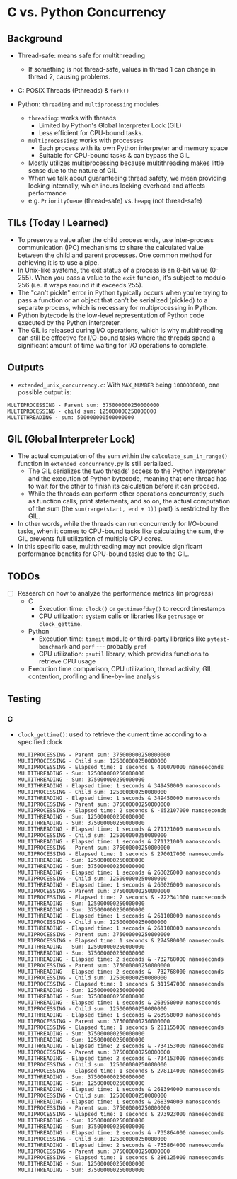 # C vs. Python Concurrency

## Background

- Thread-safe: means safe for multithreading

  - If something is not thread-safe, values in thread 1 can change in thread 2, causing problems.

- C: POSIX Threads (Pthreads) & `fork()`
- Python: `threading` and `multiprocessing` modules

  - `threading`: works with threads
    - Limited by Python's Global Interpreter Lock (GIL)
    - Less efficient for CPU-bound tasks.
  - `multiprocessing`: works with processes
    - Each process with its own Python interpreter and memory space
    - Suitable for CPU-bound tasks & can bypass the GIL
  - Mostly utilizes multiprocessing because multithreading makes little sense due to the nature of GIL
  - When we talk about guaranteeing thread safety, we mean providing locking internally, which incurs locking overhead and affects performance
  - e.g. `PriorityQueue` (thread-safe) vs. `heapq` (not thread-safe)

## TILs (Today I Learned)

- To preserve a value after the child process ends, use inter-process communication (IPC) mechanisms to share the calculated value between the child and parent processes. One common method for achieving it is to use a pipe.
- In Unix-like systems, the exit status of a process is an 8-bit value (0-255). When you pass a value to the `exit` funcion, it's subject to modulo 256 (i.e. it wraps around if it exceeds 255).
- The "can't pickle" error in Python typically occurs when you're trying to pass a function or an object that can't be serialized (pickled) to a separate process, which is necessary for multiprocessing in Python.
- Python bytecode is the low-level representation of Python code executed by the Python interpreter.
- The GIL is released during I/O operations, which is why multithreading can still be effective for I/O-bound tasks where the threads spend a significant amount of time waiting for I/O operations to complete.

## Outputs

- `extended_unix_concurrency.c`: With `MAX_NUMBER` being `1000000000`, one possible output is:

```
MULTIPROCESSING - Parent sum: 375000000250000000
MULTIPROCESSING - child sum: 125000000250000000
MULTITHREADING - sum: 500000000500000000
```

## GIL (Global Interpreter Lock)

- The actual computation of the sum within the `calculate_sum_in_range()` function in `extended_concurrency.py` is still serialized.
  - The GIL serializes the two threads' access to the Python interpreter and the execution of Python bytecode, meaning that one thread has to wait for the other to finish its calculation before it can proceed.
  - While the threads can perform other operations concurrently, such as function calls, print statements, and so on, the actual computation of the sum (the `sum(range(start, end + 1))` part) is restricted by the GIL.
- In other words, while the threads can run concurrently for I/O-bound tasks, when it comes to CPU-bound tasks like calculating the sum, the GIL prevents full utilization of multiple CPU cores.
- In this specific case, multithreading may not provide significant performance benefits for CPU-bound tasks due to the GIL.

## TODOs

- [ ] Research on how to analyze the performance metrics (in progress)
  - C
    - Execution time: `clock()` or `gettimeofday()` to record timestamps
    - CPU utilization: system calls or libraries like `getrusage` or `clock_gettime`.
  - Python
    - Execution time: `timeit` module or third-party libraries like `pytest-benchmark` and `perf` --- probably `pref`
    - CPU utilization: `psutil` library, which provides functions to retrieve CPU usage
  - Execution time comparison, CPU utilization, thread activity, GIL contention, profiling and line-by-line analysis


## Testing
### C
- `clock_gettime()`: used to retrieve the current time according to a specified clock
  ```
  MULTIPROCESSING - Parent sum: 375000000250000000
  MULTIPROCESSING - Child sum: 125000000250000000
  MULTIPROCESSING - Elapsed time: 1 seconds & 400070000 nanoseconds
  MULTITHREADING - Sum: 125000000250000000
  MULTITHREADING - Sum: 375000000250000000
  MULTITHREADING - Elapsed time: 1 seconds & 349450000 nanoseconds
  MULTIPROCESSING - Child sum: 125000000250000000
  MULTITHREADING - Elapsed time: 1 seconds & 349450000 nanoseconds
  MULTIPROCESSING - Parent sum: 375000000250000000
  MULTIPROCESSING - Elapsed time: 2 seconds & -652107000 nanoseconds
  MULTITHREADING - Sum: 125000000250000000
  MULTITHREADING - Sum: 375000000250000000
  MULTITHREADING - Elapsed time: 1 seconds & 271121000 nanoseconds
  MULTIPROCESSING - Child sum: 125000000250000000
  MULTITHREADING - Elapsed time: 1 seconds & 271121000 nanoseconds
  MULTIPROCESSING - Parent sum: 375000000250000000
  MULTIPROCESSING - Elapsed time: 1 seconds & 270017000 nanoseconds
  MULTITHREADING - Sum: 125000000250000000
  MULTITHREADING - Sum: 375000000250000000
  MULTITHREADING - Elapsed time: 1 seconds & 263026000 nanoseconds
  MULTIPROCESSING - Child sum: 125000000250000000
  MULTITHREADING - Elapsed time: 1 seconds & 263026000 nanoseconds
  MULTIPROCESSING - Parent sum: 375000000250000000
  MULTIPROCESSING - Elapsed time: 2 seconds & -722341000 nanoseconds
  MULTITHREADING - Sum: 125000000250000000
  MULTITHREADING - Sum: 375000000250000000
  MULTITHREADING - Elapsed time: 1 seconds & 261108000 nanoseconds
  MULTIPROCESSING - Child sum: 125000000250000000
  MULTITHREADING - Elapsed time: 1 seconds & 261108000 nanoseconds
  MULTIPROCESSING - Parent sum: 375000000250000000
  MULTIPROCESSING - Elapsed time: 1 seconds & 274580000 nanoseconds
  MULTITHREADING - Sum: 125000000250000000
  MULTITHREADING - Sum: 375000000250000000
  MULTITHREADING - Elapsed time: 2 seconds & -732768000 nanoseconds
  MULTIPROCESSING - Parent sum: 375000000250000000
  MULTITHREADING - Elapsed time: 2 seconds & -732768000 nanoseconds
  MULTIPROCESSING - Child sum: 125000000250000000
  MULTIPROCESSING - Elapsed time: 1 seconds & 311547000 nanoseconds
  MULTITHREADING - Sum: 125000000250000000
  MULTITHREADING - Sum: 375000000250000000
  MULTITHREADING - Elapsed time: 1 seconds & 263950000 nanoseconds
  MULTIPROCESSING - Child sum: 125000000250000000
  MULTITHREADING - Elapsed time: 1 seconds & 263950000 nanoseconds
  MULTIPROCESSING - Parent sum: 375000000250000000
  MULTIPROCESSING - Elapsed time: 1 seconds & 281155000 nanoseconds
  MULTITHREADING - Sum: 375000000250000000
  MULTITHREADING - Sum: 125000000250000000
  MULTITHREADING - Elapsed time: 2 seconds & -734153000 nanoseconds
  MULTIPROCESSING - Parent sum: 375000000250000000
  MULTITHREADING - Elapsed time: 2 seconds & -734153000 nanoseconds
  MULTIPROCESSING - Child sum: 125000000250000000
  MULTIPROCESSING - Elapsed time: 1 seconds & 278114000 nanoseconds
  MULTITHREADING - Sum: 375000000250000000
  MULTITHREADING - Sum: 125000000250000000
  MULTITHREADING - Elapsed time: 1 seconds & 268394000 nanoseconds
  MULTIPROCESSING - Child sum: 125000000250000000
  MULTITHREADING - Elapsed time: 1 seconds & 268394000 nanoseconds
  MULTIPROCESSING - Parent sum: 375000000250000000
  MULTIPROCESSING - Elapsed time: 1 seconds & 273923000 nanoseconds
  MULTITHREADING - Sum: 125000000250000000
  MULTITHREADING - Sum: 375000000250000000
  MULTITHREADING - Elapsed time: 2 seconds & -735864000 nanoseconds
  MULTIPROCESSING - Child sum: 125000000250000000
  MULTITHREADING - Elapsed time: 2 seconds & -735864000 nanoseconds
  MULTIPROCESSING - Parent sum: 375000000250000000
  MULTIPROCESSING - Elapsed time: 1 seconds & 286125000 nanoseconds
  MULTITHREADING - Sum: 125000000250000000
  MULTITHREADING - Sum: 375000000250000000
  ```
